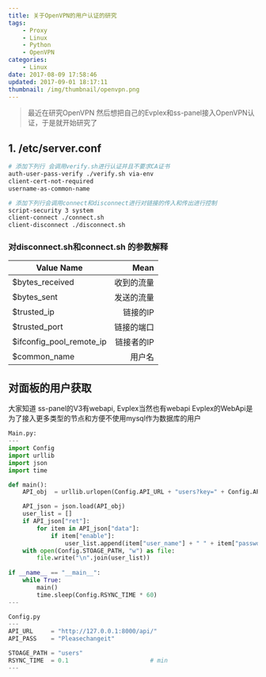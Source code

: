 ```yaml
---
title: 关于OpenVPN的用户认证的研究
tags: 
    - Proxy
    - Linux
    - Python
    - OpenVPN
categories:
    - Linux
date: 2017-08-09 17:58:46
updated: 2017-09-01 18:17:11
thumbnail: /img/thumbnail/openvpn.png
---
```

> 最近在研究OpenVPN 
 然后想把自己的Evplex和ss-panel接入OpenVPN认证，于是就开始研究了

<!--more-->

## 1. /etc/server.conf
```bash
# 添加下列行 会调用verify.sh进行认证并且不要求CA证书
auth-user-pass-verify ./verify.sh via-env
client-cert-not-required
username-as-common-name

# 添加下列行会调用connect和disconnect进行对链接的传入和传出进行控制
script-security 3 system
client-connect ./connect.sh
client-disconnect ./disconnect.sh
```
### 对disconnect.sh和connect.sh 的参数解释
| Value Name        | Mean           |
| ------------------| --------------:|
| $bytes_received   | 收到的流量      |
| $bytes_sent       | 发送的流量      |
| $trusted_ip       | 链接的IP        |
| $trusted_port     | 链接的端口      |
| $ifconfig_pool_remote_ip|链接者的IP|
|$common_name| 用户名|

## 对面板的用户获取
大家知道 ss-panel的V3有webapi, Evplex当然也有webapi
Evplex的WebApi是为了接入更多类型的节点和方便不使用mysql作为数据库的用户


```python
Main.py:
---
import Config
import urllib
import json
import time

def main():
    API_obj  = urllib.urlopen(Config.API_URL + "users?key=" + Config.API_PASS)

    API_json = json.load(API_obj)
    user_list = []
    if API_json["ret"]:
        for item in API_json["data"]:
            if item["enable"]:
                user_list.append(item["user_name"] + " " + item["passwd"])
    with open(Config.STOAGE_PATH, "w") as file:
        file.write("\n".join(user_list))
        
if __name__ == "__main__":
    while True:
        main()
        time.sleep(Config.RSYNC_TIME * 60)
---

Config.py
---
API_URL     = "http://127.0.0.1:8000/api/"
API_PASS    = "Pleasechangeit"

STOAGE_PATH = "users"
RSYNC_TIME  = 0.1                       # min
---
```
